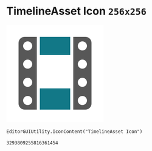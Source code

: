 # TimelineAsset Icon `256x256`
<img src="/img/TimelineAsset%20Icon.png" width=256 height=256>

``` CSharp
EditorGUIUtility.IconContent("TimelineAsset Icon")
```
```
3293809255816361454
```
